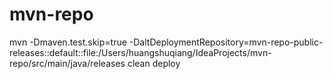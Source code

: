 # mvn-repo

mvn -Dmaven.test.skip=true -DaltDeploymentRepository=mvn-repo-public-releases::default::file:/Users/huangshuqiang/IdeaProjects/mvn-repo/src/main/java/releases clean deploy
